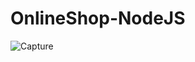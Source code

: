 ﻿# OnlineShop-NodeJS
![Capture](https://user-images.githubusercontent.com/54545364/90010605-c7a02880-dca8-11ea-9120-ec314f61ce57.PNG)
